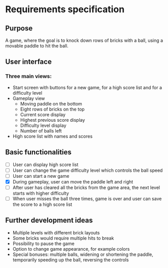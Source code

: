 # Requirements specification
## Purpose
A game, where the goal is to knock down rows of bricks with a ball, using a movable paddle to hit the ball. 
## User interface
### Three main views:
- Start screen with buttons for a new game, for a high score list and for a difficulty level
- Gameplay view
  - Moving paddle on the bottom
  - Eight rows of bricks on the top
  - Current score display
  - Highest previous score display
  - Difficulty level display
  - Number of balls left
- High score list with names and scores
## Basic functionalities
- [ ] User can display high score list
- [ ] User can change the game difficulty level which controls the ball speed
- [ ] User can start a new game
- [x] During gameplay, user can move the paddle left and right
- [ ] After user has cleared all the bricks from the game area, the next level starts with higher difficulty
- [ ] When user misses the ball three times, game is over and user can save the score to a high score list
## Further development ideas
- Multiple levels with different brick layouts
- Some bricks would require multiple hits to break
- Possibility to pause the game
- Option to change game appearance, for example colors
- Special bonuses: multiple balls, widening or shortening the paddle, temporarily speeding up the ball, reversing the controls
